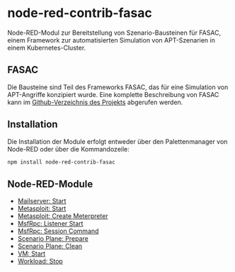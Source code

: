 # node-red-contrib-fasac

Node-RED-Modul zur Bereitstellung von Szenario-Bausteinen für FASAC, einem Framework zur automatisierten Simulation von APT-Szenarien in einem Kubernetes-Cluster.

## FASAC
Die Bausteine sind Teil des Frameworks FASAC, das für eine Simulation von APT-Angriffe konzipiert wurde. Eine komplette Beschreibung von FASAC kann im [Github-Verzeichnis des Projekts](https://github.com/spfuu/fasac) abgerufen werden.

## Installation

Die Installation der Module erfolgt entweder über den Palettenmanager von Node-RED oder über die Kommandozeile:

```bash
npm install node-red-contrib-fasac
```

## Node-RED-Module

- [Mailserver: Start](https://github.com/spfuu/fasac/tree/main/node-red/manuals/mailserver_start_node.md)
- [Metasploit: Start](https://github.com/spfuu/fasac/tree/main/node-red/manuals/metasploit_start_node.md)
- [Metasploit: Create Meterpreter](https://github.com/spfuu/fasac/tree/main/node-red/manuals/metasploit_create_meterpreter_node.md)
- [MsfRpc: Listener Start](https://github.com/spfuu/fasac/tree/main/node-red/manuals/msfrpc_listener_start_node.md)
- [MsfRpc: Session Command](https://github.com/spfuu/fasac/tree/main/node-red/manuals/msfrpc_session_command_node.md)
- [Scenario Plane: Prepare](https://github.com/spfuu/fasac/tree/main/node-red/manuals/scenario_plane_prepare_node.md)
- [Scenario Plane: Clean](https://github.com/spfuu/fasac/tree/main/node-red/manuals/scenario_plane_clean_node.md)
- [VM: Start](https://github.com/spfuu/fasac/tree/main/node-red/manuals/vm_start_node.md)
- [Workload: Stop](https://github.com/spfuu/fasac/tree/main/node-red/manuals/workload_stop_node.md)